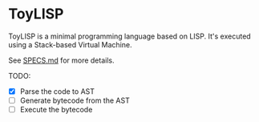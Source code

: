 # ToyLISP

ToyLISP is a minimal programming language based on LISP. It's executed using a Stack-based Virtual Machine.

See [SPECS.md](SPECS.md) for more details.

TODO:
- [x] Parse the code to AST
- [ ] Generate bytecode from the AST
- [ ] Execute the bytecode
